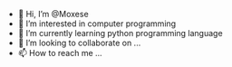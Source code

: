 - 👋 Hi, I’m @Moxese
- 👀 I’m interested in computer programming
- 🌱 I’m currently learning python programming language
- 💞️ I’m looking to collaborate on ...
- 📫 How to reach me ...

<!---
Moxese/Moxese is a ✨ special ✨ repository because its `README.md` (this file) appears on your GitHub profile.
You can click the Preview link to take a look at your changes.
--->
